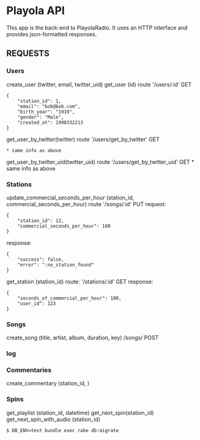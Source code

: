 # Playola API
This app is the back-end to PlayolaRadio.  It uses an HTTP interface and provides json-formatted responses.

## REQUESTS

### Users
create_user  (twitter, email, twitter_uid)
get_user (id)
route '/users/:id'   GET
```
{
	"station_id": 1,
	"email": "bob@bob.com",
	"birth_year": "1919",
	"gender": "Male",
	"created_at": 1998332213
}
```
get_user_by_twitter(twitter)
route '/users/get_by_twitter'  GET

    * same info as above

get_user_by_twitter_uid(twitter_uid)
route '/users/get_by_twitter_uid'   GET
	* same info as above

### Stations

update_commercial_seconds_per_hour (station_id, commercial_seconds_per_hour)
route '/songs/:id'  PUT
request:
```
{
	"station_id": 12,
	"commercial_seconds_per_hour": 180
}
```
response:
```
{
	"success": false,
	"error": ":no_station_found"
}
```

get_station (station_id)
route: '/stations/:id'  GET
response:
```
{
	"seconds_of_commercial_per_hour": 180,
	"user_id": 123
}

```
### Songs
create_song (title, artist, album, duration, key)
/songs/  POST

### log

### Commentaries
create_commentary (station_id, )

### Spins
get_playlist (station_id, datetime)
get_next_spin(station_id)
get_next_spin_with_audio (station_id)









```
$ DB_ENV=test bundle exec rake db:migrate
```
